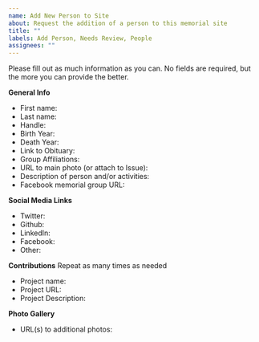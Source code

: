 ```yaml
---
name: Add New Person to Site
about: Request the addition of a person to this memorial site
title: ""
labels: Add Person, Needs Review, People
assignees: ""
---
```


Please fill out as much information as you can. No fields are required, but the more you can provide the better.

**General Info**

- First name:
- Last name:
- Handle:
- Birth Year:
- Death Year:
- Link to Obituary:
- Group Affiliations:
- URL to main photo (or attach to Issue):
- Description of person and/or activities:
- Facebook memorial group URL:

**Social Media Links**

- Twitter:
- Github:
- LinkedIn:
- Facebook:
- Other:

**Contributions**
Repeat as many times as needed

- Project name:
- Project URL:
- Project Description:

**Photo Gallery**

- URL(s) to additional photos:
